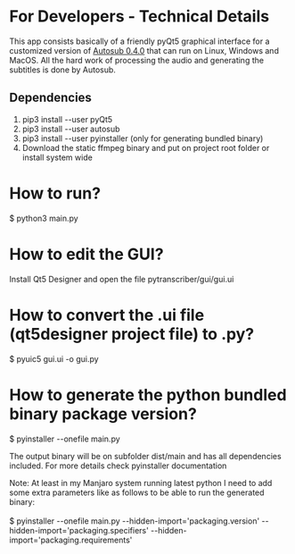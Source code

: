 <h1>For Developers - Technical Details</h1>

This app consists basically of a friendly pyQt5 graphical interface for a customized version of <a href="https://github.com/agermanidis/autosub">Autosub 0.4.0</a> that can run on Linux, Windows and MacOS. All the hard work of processing the audio and generating the subtitles is done by Autosub.

<h2>Dependencies</h2>

<ol>
<li>pip3 install --user pyQt5
<li>pip3 install --user autosub
<li>pip3 install --user pyinstaller (only for generating bundled binary)
<li>Download the static ffmpeg binary and put on project root folder or install system wide
</ol>

# How to run?
$ python3 main.py

# How to edit the GUI?
Install Qt5 Designer and open the file pytranscriber/gui/gui.ui

# How to convert the .ui file (qt5designer project file) to .py?
$ pyuic5 gui.ui -o gui.py

# How to generate the python bundled binary package version?
$ pyinstaller --onefile main.py

The output binary will be on subfolder dist/main and has all dependencies included. For more details check pyinstaller documentation


Note: At least in my Manjaro system running latest python I need to add some extra parameters like as follows to be able to run the generated binary:
<br><br>
$ pyinstaller --onefile main.py --hidden-import='packaging.version' --hidden-import='packaging.specifiers' --hidden-import='packaging.requirements'
